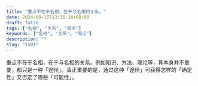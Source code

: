 ```yaml
---
title: "重点不在于名相，在于与名相的关系。"
date: 2024-08-15T13:36:16+08:00
draft: false
tags: ["名相", "关系", "观点"]
keywords: ["名相", "关系", "观点"]
description: ""
slug: "1501"
---
```


重点不在于名相，在于与名相的关系。例如知识、方法、理论等，其本身并不重要，都只是一种「途径」。真正重要的是，通过这种「途径」可获得怎样的「确定性」又否定了哪些「可能性」。